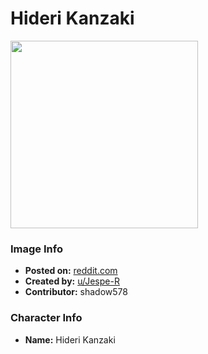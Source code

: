 # Hideri Kanzaki

<img src="https://raw.githubusercontent.com/shadow578/Project-Padoru/master/Padoru/U_Jespe-R/blends-hideri-kanzaki-jesper.png" height="300">

### Image Info
* **Posted on:**     [reddit.com](https://www.reddit.com/r/Padoru/comments/etto7o/daily_padoru_25_hideri_blends/)
* **Created by:**    [u/Jespe-R](https://github.com/shadow578/Project-Padoru/blob/master/table-of-contents/creators/uJespeR.md)
* **Contributor:**   shadow578

### Character Info
* **Name:**   Hideri Kanzaki


